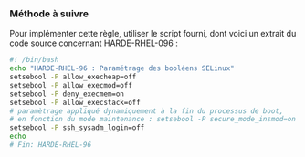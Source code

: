 
### Méthode à suivre

Pour implémenter cette règle, utiliser le script fourni, dont voici un extrait du code source concernant HARDE-RHEL-096 :

``` {.bash .numberLines}
#! /bin/bash
echo "HARDE-RHEL-96 : Paramétrage des booléens SELinux"
setsebool -P allow_execheap=off
setsebool -P allow_execmod=off
setsebool -P deny_execmem=on
setsebool -P allow_execstack=off
# paramètrage appliqué dynamiquement à la fin du processus de boot,
# en fonction du mode maintenance : setsebool -P secure_mode_insmod=on
setsebool -P ssh_sysadm_login=off
echo
# Fin: HARDE-RHEL-96
```


